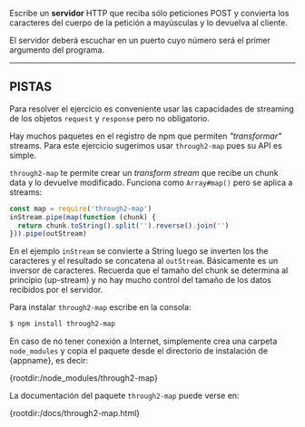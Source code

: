 Escribe un **servidor** HTTP que reciba sólo peticiones POST y convierta los caracteres del cuerpo de la petición a mayúsculas y lo devuelva al cliente.

El servidor deberá escuchar en un puerto cuyo número será el primer argumento del programa.

----------------------------------------------------------------------
## PISTAS

Para resolver el ejercicio es conveniente usar las capacidades de streaming de los objetos `request` y `response` pero no obligatorio.

Hay muchos paquetes en el registro de npm que permiten *"transformar"* streams. Para este ejercicio sugerimos usar `through2-map` pues su API es simple.

`through2-map` te permite crear un *transform stream* que recibe un chunk data y lo devuelve modificado. Funciona como `Array#map()` pero se aplica a streams:

```js
const map = require('through2-map')
inStream.pipe(map(function (chunk) {
  return chunk.toString().split('').reverse().join('')
})).pipe(outStream)
```

En el ejemplo `inStream` se convierte a String luego se inverten los the caracteres y el resultado se concatena al `outStream`. Básicamente es un inversor de caracteres. Recuerda que el tamaño del chunk se determina al principio (up-stream) y no hay mucho control del tamaño de los datos recibidos por el servidor.

Para instalar `through2-map` escribe en la consola:

```sh
$ npm install through2-map
```
En caso de no tener conexión a Internet, simplemente crea una carpeta `node_modules` y copia el paquete desde el directorio de instalación de {appname}, es decir:

  {rootdir:/node_modules/through2-map}

La documentación del paquete `through2-map` puede verse en:

  {rootdir:/docs/through2-map.html}
